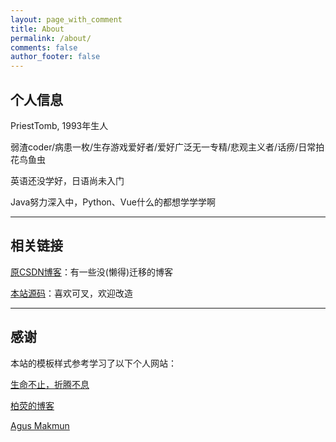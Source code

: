 ```yaml
---
layout: page_with_comment
title: About
permalink: /about/
comments: false
author_footer: false
---
```


## 个人信息

PriestTomb, 1993年生人

弱渣coder/病患一枚/生存游戏爱好者/爱好广泛无一专精/悲观主义者/话痨/日常拍花鸟鱼虫

英语还没学好，日语尚未入门

Java努力深入中，Python、Vue什么的都想学学学啊

---

## 相关链接

[原CSDN博客](http://blog.csdn.net/mxmxz)：有一些没(懒得)迁移的博客

[本站源码](https://github.com/PriestTomb/PriestTomb.github.io)：喜欢可叉，欢迎改造

---

## 感谢

本站的模板样式参考学习了以下个人网站：

[生命不止，折腾不息](http://dongyado.com/)

[柏荧的博客](http://qiubaiying.top/)

[Agus Makmun](https://agusmakmun.github.io/)
